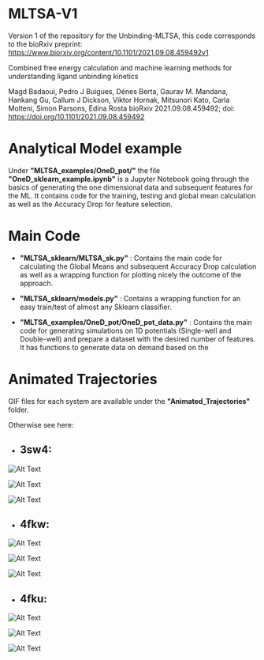 # MLTSA-V1
Version 1 of the repository for the Unbinding-MLTSA, this code corresponds to the bioRxiv preprint: https://www.biorxiv.org/content/10.1101/2021.09.08.459492v1

Combined free energy calculation and machine learning methods for understanding ligand unbinding kinetics

Magd Badaoui, Pedro J Buigues, Dénes Berta, Gaurav M. Mandana, Hankang Gu, Callum J Dickson, Viktor Hornak, Mitsunori Kato, Carla Molteni, Simon Parsons, Edina Rosta
bioRxiv 2021.09.08.459492; doi: https://doi.org/10.1101/2021.09.08.459492


# Analytical Model example

Under __"MLTSA_examples/OneD_pot/"__ the file __"OneD_sklearn_example.ipynb"__ is a Jupyter Notebook going through the basics 
of generating the one dimensional data and subsequent features for the ML. It contains code for the training, testing 
and global mean calculation as well as the Accuracy Drop for feature selection. 

# Main Code 

- __"MLTSA_sklearn/MLTSA_sk.py"__ : Contains the main code for calculating the Global Means and subsequent Accuracy Drop 
calculation as well as a wrapping function for plotting nicely the outcome of the approach.  

- __"MLTSA_sklearn/models.py"__ : Contains a wrapping function for an easy train/test of almost any Sklearn classifier. 

- __"MLTSA_examples/OneD_pot/OneD_pot_data.py"__ : Contains the main code for generating simulations on 1D potentials
(Single-well and Double-well) and prepare a dataset with the desired number of features. It has functions to generate 
data on demand based on the   

# Animated Trajectories

GIF files for each system are available under the __"Animated_Trajectories"__ folder.

Otherwise see here: 

- ## 3sw4:
![Alt Text](Animated_Trajectories/3sw4_rep1_close.gif)

![Alt Text](Animated_Trajectories/3sw4_rep2_close.gif)

![Alt Text](Animated_Trajectories/3sw4_rep3_close.gif)


- ## 4fkw:
![Alt Text](Animated_Trajectories/4fkw_rep1_close.gif)

![Alt Text](Animated_Trajectories/4fkw_rep2_close.gif)

![Alt Text](Animated_Trajectories/4fkw_rep3_close.gif)


- ## 4fku:

![Alt Text](Animated_Trajectories/4fku_rep1_close.gif)

![Alt Text](Animated_Trajectories/4fku_rep2_close.gif)

![Alt Text](Animated_Trajectories/4fku_rep3_close.gif)
